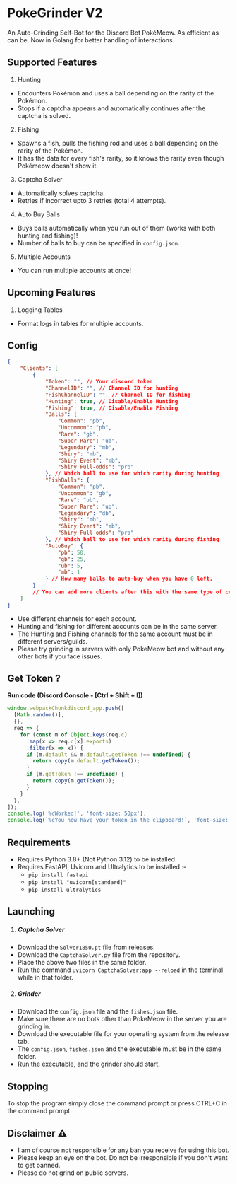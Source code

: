 # PokeGrinder V2
An Auto-Grinding Self-Bot for the Discord Bot PokéMeow. As efficient as can be.
Now in Golang for better handling of interactions.

## Supported Features
1. Hunting
- Encounters Pokémon and uses a ball depending on the rarity of the Pokémon.
- Stops if a captcha appears and automatically continues after the captcha is solved.

2. Fishing
- Spawns a fish, pulls the fishing rod and uses a ball depending on the rarity of the Pokémon.
- It has the data for every fish's rarity, so it knows the rarity even though Pokémeow doesn't show it.

3. Captcha Solver
- Automatically solves captcha.
- Retries if incorrect upto 3 retries (total 4 attempts).

4. Auto Buy Balls
- Buys balls automatically when you run out of them (works with both hunting and fishing)!
- Number of balls to buy can be specified in `config.json`.

5. Multiple Accounts
- You can run multiple accounts at once!

## Upcoming Features
1. Logging Tables
- Format logs in tables for multiple accounts.

## Config
```json
{
    "Clients": [
        {
            "Token": "", // Your discord token
            "ChannelID": "", // Channel ID for hunting
            "FishChannelID": "", // Channel ID for fishing
            "Hunting": true, // Disable/Enable Hunting
            "Fishing": true, // Disable/Enable Fishing
            "Balls": {
                "Common": "pb",
                "Uncommon": "pb",
                "Rare": "gb",
                "Super Rare": "ub",
                "Legendary": "mb",
                "Shiny": "mb",
                "Shiny Event": "mb",
                "Shiny Full-odds": "prb"
            }, // Which ball to use for which rarity during hunting
            "FishBalls": {
                "Common": "pb",
                "Uncommon": "gb",
                "Rare": "ub",
                "Super Rare": "ub",
                "Legendary": "db",
                "Shiny": "mb",
                "Shiny Event": "mb",
                "Shiny Full-odds": "prb"
            }, // Which ball to use for which rarity during fishing
            "AutoBuy": {
                "pb": 50,
                "gb": 25,
                "ub": 5,
                "mb": 1
            } // How many balls to auto-buy when you have 0 left.
        }
        // You can add more clients after this with the same type of config as above
    ]
}
```
- Use different channels for each account.
- Hunting and fishing for different accounts can be in the same server.
- The Hunting and Fishing channels for the same account must be in different servers/guilds.
- Please try grinding in servers with only PokeMeow bot and without any other bots if you face issues.

## Get Token ?

<strong>Run code (Discord Console - [Ctrl + Shift + I])</strong>

```js
window.webpackChunkdiscord_app.push([
  [Math.random()],
  {},
  req => {
    for (const m of Object.keys(req.c)
      .map(x => req.c[x].exports)
      .filter(x => x)) {
      if (m.default && m.default.getToken !== undefined) {
        return copy(m.default.getToken());
      }
      if (m.getToken !== undefined) {
        return copy(m.getToken());
      }
    }
  },
]);
console.log('%cWorked!', 'font-size: 50px');
console.log(`%cYou now have your token in the clipboard!`, 'font-size: 16px');
```

## Requirements
- Requires Python 3.8+ (Not Python 3.12) to be installed.
- Requires FastAPI, Uvicorn and Ultralytics to be installed :-
  - `pip install fastapi`
  - `pip install "uvicorn[standard]"`
  - `pip install ultralytics`

## Launching
1. ##### Captcha Solver
- Download the `Solver1850.pt` file from releases.
- Download the `CaptchaSolver.py` file from the repository.
- Place the above two files in the same folder.
- Run the command `uvicorn CaptchaSolver:app --reload` in the terminal while in that folder.

2. ##### Grinder
- Download the `config.json` file and the `fishes.json` file.
- Make sure there are no bots other than PokeMeow in the server you are grinding in.
- Download the executable file for your operating system from the release tab.
- The `config.json`, `fishes.json` and the executable must be in the same folder.
- Run the executable, and the grinder should start.

## Stopping
To stop the program simply close the command prompt or press CTRL+C in the command prompt.

## Disclaimer ⚠️
- I am of course not responsible for any ban you receive for using this bot.
- Please keep an eye on the bot. Do not be irresponsible if you don't want to get banned.
- Please do not grind on public servers.
